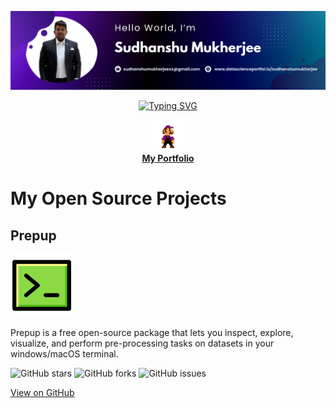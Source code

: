<p align="center">
  <a href="https://github.com/sudhanshumukherjeexx">
    <img src="https://github.com/sudhanshumukherjeexx/sudhanshumukherjeexx/blob/main/Purple%20Gradient%20Digital%20Marketing%20LinkedIn%20Banner.png" alt="Sudhanshu Mukherjee" /></a>
</p>

<p align="center">
  <!-- Typing SVG by DenverCoder1 - https://github.com/DenverCoder1/readme-typing-svg -->
  <a href="https://git.io/typing-svg"><img src="https://readme-typing-svg.demolab.com?font=Fira+Code&weight=500&size=16&duration=2000&pause=500&color=982176&width=435&lines=Your+friendly+neighborhood+Data+Scientist;2%2B+years+of+Industry+Experience;4%2B+years+of+Coding+Experience;Python%2C+SQL%2C+Machine+Learning%2C+Data+Viz;Statistical+Analysis%2C+Computer+Vision;Natural+Language+Processing%2C+PowerBI;Snowflake%2C+AWS%2C+Pandas%2C+Polars%2C+Git" alt="Typing SVG" /></a>
</p>

<p align="center">
  <a href="https://www.datascienceportfol.io/sudhanshumukherjee">
    <img src="https://github.com/sudhanshumukherjeexx/sudhanshumukherjeexx/blob/main/1img.png" alt="Portfolio", width="50" height="50">
    <br>
    <strong>My Portfolio</strong>
  </a>
</p>

<!-- OpenSource Project Section -->
<div>
  <h1>My Open Source Projects</h1>
  <h2>Prepup</h2>
  <img src="https://github.com/sudhanshumukherjeexx/sudhanshumukherjeexx/blob/main/code.png" alt="Project Logo" width="100">
  
  <p>Prepup is a free open-source package that lets you inspect, explore, visualize, and perform pre-processing tasks on datasets in your windows/macOS terminal.</p>
  
  <!-- Project Stats -->
  <p>
    <img src="https://img.shields.io/github/stars/sudhanshumukherjeexx/prepup?style=flat-square" alt="GitHub stars">
    <img src="https://img.shields.io/github/forks/sudhanshumukherjeexx/prepup?style=flat-square" alt="GitHub forks">
    <img src="https://img.shields.io/github/issues/sudhanshumukherjeexx/prepup?style=flat-square" alt="GitHub issues">
  </p>
  
  <!-- Project Links -->
  <p>
    <a href="https://github.com/sudhanshumukherjeexx/prepup">View on GitHub</a>
    
<!--     <a href="https://your-project-website.com">Website</a> -->
  </p>
</div>

